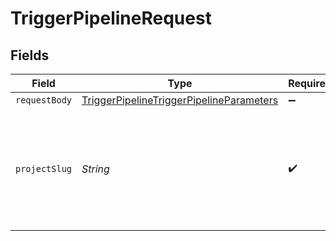 # TriggerPipelineRequest


## Fields

| Field                                                                                                           | Type                                                                                                            | Required                                                                                                        | Description                                                                                                     |
| --------------------------------------------------------------------------------------------------------------- | --------------------------------------------------------------------------------------------------------------- | --------------------------------------------------------------------------------------------------------------- | --------------------------------------------------------------------------------------------------------------- |
| `requestBody`                                                                                                   | [TriggerPipelineTriggerPipelineParameters](../../models/operations/TriggerPipelineTriggerPipelineParameters.md) | :heavy_minus_sign:                                                                                              | N/A                                                                                                             |
| `projectSlug`                                                                                                   | *String*                                                                                                        | :heavy_check_mark:                                                                                              | Project slug in the form `vcs-slug/org-name/repo-name`. The `/` characters may be URL-escaped.                  |
